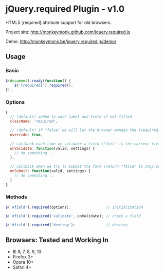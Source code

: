 jQuery.required Plugin - v1.0
==================

HTML5 [required] attribute support for old browsers.

Project site: http://monkeymonk.github.com/jquery.required.js

Demo: http://monkeymonk.be/jquery.required.js/demo/


## Usage

### Basic

``` javascript
$(document).ready(function() {
	$('[required]').required();
});
```

### Options

``` javascript
{
  // (default) added to each label and field if not filled
  className: 'required',

  // (default) if "false" we will let the browser manage the [required] attributes
  override: true,
  
  // callback each time we validate a field ("this" is the current field)
  onValidate: function(valid, settings) {
    // do something...
  },
  
  // callback when we try to submit the form (return "false" to stop submiting, "this" is the current form)
  onSubmit: function(valid, settings) {
    // do something...
  }
}
```

### Methods

``` javascript
$('#field').required(options);                // initialization

$('#field').required('validate', onValidate); // check a field

$('#field').required('destroy');              // destroy
```


## Browsers: Tested and Working In

- IE 6, 7, 8, 9, 10
- Firefox 3+
- Opera 10+
- Safari 4+

